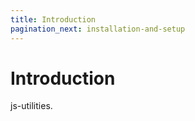 ```yaml
---
title: Introduction
pagination_next: installation-and-setup
---
```


# Introduction
js-utilities. 

